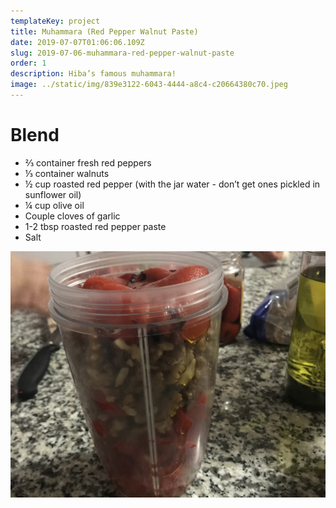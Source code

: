 ```yaml
---
templateKey: project
title: Muhammara (Red Pepper Walnut Paste)
date: 2019-07-07T01:06:06.109Z
slug: 2019-07-06-muhammara-red-pepper-walnut-paste
order: 1
description: Hiba’s famous muhammara!
image: ../static/img/839e3122-6043-4444-a8c4-c20664380c70.jpeg
---
```


# Blend

- ⅔ container fresh red peppers
- ⅓ container walnuts
- ½ cup roasted red pepper (with the jar water - don’t get ones pickled in sunflower oil)
- ¼ cup olive oil
- Couple cloves of garlic
- 1-2 tbsp roasted red pepper paste
- Salt

![Blend it!](/img/8e657390-4b8f-4fc4-ba5f-bd1389d9cdf9.jpeg)
